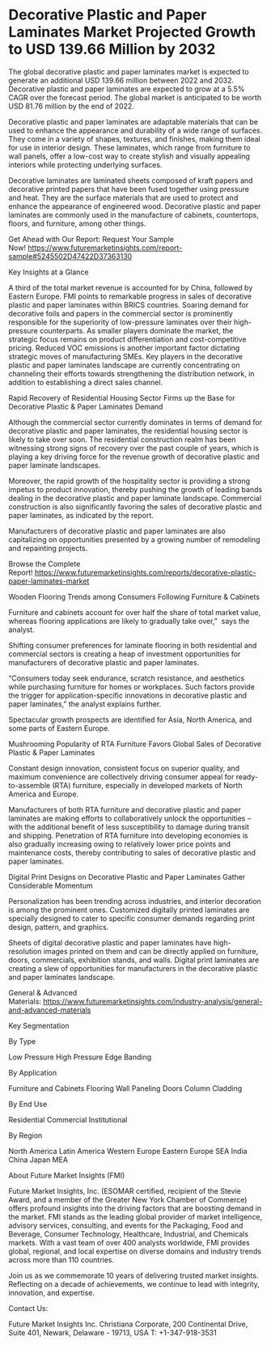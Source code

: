 # Decorative Plastic and Paper Laminates Market Projected Growth to USD 139.66 Million by 2032

The global decorative plastic and paper laminates market is expected to generate an additional USD 139.66 million between 2022 and 2032. Decorative plastic and paper laminates are expected to grow at a 5.5% CAGR over the forecast period. The global market is anticipated to be worth USD 81.76 million by the end of 2022.

Decorative plastic and paper laminates are adaptable materials that can be used to enhance the appearance and durability of a wide range of surfaces. They come in a variety of shapes, textures, and finishes, making them ideal for use in interior design. These laminates, which range from furniture to wall panels, offer a low-cost way to create stylish and visually appealing interiors while protecting underlying surfaces.

Decorative laminates are laminated sheets composed of kraft papers and decorative printed papers that have been fused together using pressure and heat. They are the surface materials that are used to protect and enhance the appearance of engineered wood. Decorative plastic and paper laminates are commonly used in the manufacture of cabinets, countertops, floors, and furniture, among other things.

Get Ahead with Our Report: Request Your Sample Now! https://www.futuremarketinsights.com/report-sample#5245502D47422D37363130

Key Insights at a Glance

A third of the total market revenue is accounted for by China, followed by Eastern Europe. FMI points to remarkable progress in sales of decorative plastic and paper laminates within BRICS countries.
Soaring demand for decorative foils and papers in the commercial sector is prominently responsible for the superiority of low-pressure laminates over their high-pressure counterparts.
As smaller players dominate the market, the strategic focus remains on product differentiation and cost-competitive pricing. Reduced VOC emissions is another important factor dictating strategic moves of manufacturing SMEs.
Key players in the decorative plastic and paper laminates landscape are currently concentrating on channeling their efforts towards strengthening the distribution network, in addition to establishing a direct sales channel.

Rapid Recovery of Residential Housing Sector Firms up the Base for Decorative Plastic & Paper Laminates Demand

Although the commercial sector currently dominates in terms of demand for decorative plastic and paper laminates, the residential housing sector is likely to take over soon. The residential construction realm has been witnessing strong signs of recovery over the past couple of years, which is playing a key driving force for the revenue growth of decorative plastic and paper laminate landscapes.

Moreover, the rapid growth of the hospitality sector is providing a strong impetus to product innovation, thereby pushing the growth of leading bands dealing in the decorative plastic and paper laminate landscape. Commercial construction is also significantly favoring the sales of decorative plastic and paper laminates, as indicated by the report.

Manufacturers of decorative plastic and paper laminates are also capitalizing on opportunities presented by a growing number of remodeling and repainting projects.

Browse the Complete Report! https://www.futuremarketinsights.com/reports/decorative-plastic-paper-laminates-market

Wooden Flooring Trends among Consumers Following Furniture & Cabinets

Furniture and cabinets account for over half the share of total market value, whereas flooring applications are likely to gradually take over,”  says the analyst.

Shifting consumer preferences for laminate flooring in both residential and commercial sectors is creating a heap of investment opportunities for manufacturers of decorative plastic and paper laminates.

“Consumers today seek endurance, scratch resistance, and aesthetics while purchasing furniture for homes or workplaces. Such factors provide the trigger for application-specific innovations in decorative plastic and paper laminates,” the analyst explains further.

Spectacular growth prospects are identified for Asia, North America, and some parts of Eastern Europe.

Mushrooming Popularity of RTA Furniture Favors Global Sales of Decorative Plastic & Paper Laminates

Constant design innovation, consistent focus on superior quality, and maximum convenience are collectively driving consumer appeal for ready-to-assemble (RTA) furniture, especially in developed markets of North America and Europe.

Manufacturers of both RTA furniture and decorative plastic and paper laminates are making efforts to collaboratively unlock the opportunities – with the additional benefit of less susceptibility to damage during transit and shipping. Penetration of RTA furniture into developing economies is also gradually increasing owing to relatively lower price points and maintenance costs, thereby contributing to sales of decorative plastic and paper laminates.

Digital Print Designs on Decorative Plastic and Paper Laminates Gather Considerable Momentum

Personalization has been trending across industries, and interior decoration is among the prominent ones. Customized digitally printed laminates are specially designed to cater to specific consumer demands regarding print design, pattern, and graphics.

Sheets of digital decorative plastic and paper laminates have high-resolution images printed on them and can be directly applied on furniture, doors, commercials, exhibition stands, and walls. Digital print laminates are creating a slew of opportunities for manufacturers in the decorative plastic and paper laminates landscape.

General & Advanced Materials: https://www.futuremarketinsights.com/industry-analysis/general-and-advanced-materials

Key Segmentation

By Type

Low Pressure
High Pressure
Edge Banding

By Application

Furniture and Cabinets
Flooring
Wall Paneling
Doors
Column Cladding

By End Use

Residential
Commercial
Institutional

By Region

North America
Latin America
Western Europe
Eastern Europe
SEA
India
China
Japan
MEA

About Future Market Insights (FMI)

Future Market Insights, Inc. (ESOMAR certified, recipient of the Stevie Award, and a member of the Greater New York Chamber of Commerce) offers profound insights into the driving factors that are boosting demand in the market. FMI stands as the leading global provider of market intelligence, advisory services, consulting, and events for the Packaging, Food and Beverage, Consumer Technology, Healthcare, Industrial, and Chemicals markets. With a vast team of over 400 analysts worldwide, FMI provides global, regional, and local expertise on diverse domains and industry trends across more than 110 countries.

Join us as we commemorate 10 years of delivering trusted market insights. Reflecting on a decade of achievements, we continue to lead with integrity, innovation, and expertise.

Contact Us:    

Future Market Insights Inc.
Christiana Corporate, 200 Continental Drive,
Suite 401, Newark, Delaware - 19713, USA
T: +1-347-918-3531
